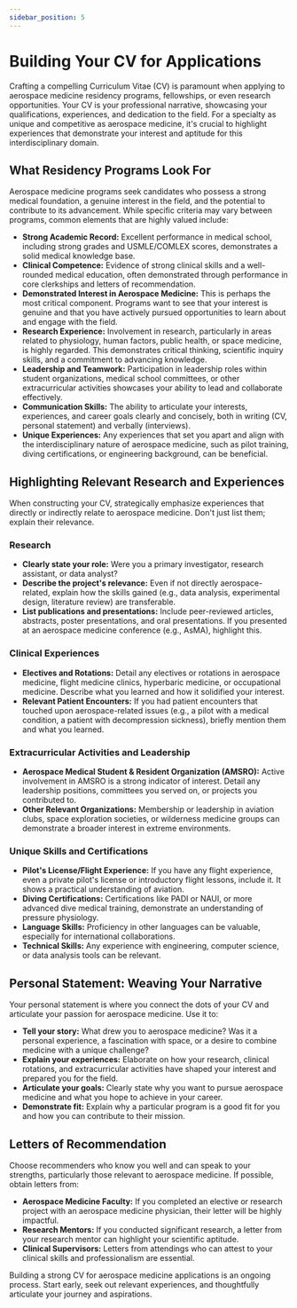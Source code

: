 ```yaml
---
sidebar_position: 5
---
```


# Building Your CV for Applications

Crafting a compelling Curriculum Vitae (CV) is paramount when applying to aerospace medicine residency programs, fellowships, or even research opportunities. Your CV is your professional narrative, showcasing your qualifications, experiences, and dedication to the field. For a specialty as unique and competitive as aerospace medicine, it's crucial to highlight experiences that demonstrate your interest and aptitude for this interdisciplinary domain.

## What Residency Programs Look For

Aerospace medicine programs seek candidates who possess a strong medical foundation, a genuine interest in the field, and the potential to contribute to its advancement. While specific criteria may vary between programs, common elements that are highly valued include:

*   **Strong Academic Record:** Excellent performance in medical school, including strong grades and USMLE/COMLEX scores, demonstrates a solid medical knowledge base.
*   **Clinical Competence:** Evidence of strong clinical skills and a well-rounded medical education, often demonstrated through performance in core clerkships and letters of recommendation.
*   **Demonstrated Interest in Aerospace Medicine:** This is perhaps the most critical component. Programs want to see that your interest is genuine and that you have actively pursued opportunities to learn about and engage with the field.
*   **Research Experience:** Involvement in research, particularly in areas related to physiology, human factors, public health, or space medicine, is highly regarded. This demonstrates critical thinking, scientific inquiry skills, and a commitment to advancing knowledge.
*   **Leadership and Teamwork:** Participation in leadership roles within student organizations, medical school committees, or other extracurricular activities showcases your ability to lead and collaborate effectively.
*   **Communication Skills:** The ability to articulate your interests, experiences, and career goals clearly and concisely, both in writing (CV, personal statement) and verbally (interviews).
*   **Unique Experiences:** Any experiences that set you apart and align with the interdisciplinary nature of aerospace medicine, such as pilot training, diving certifications, or engineering background, can be beneficial.

## Highlighting Relevant Research and Experiences

When constructing your CV, strategically emphasize experiences that directly or indirectly relate to aerospace medicine. Don't just list them; explain their relevance.

### Research

*   **Clearly state your role:** Were you a primary investigator, research assistant, or data analyst?
*   **Describe the project's relevance:** Even if not directly aerospace-related, explain how the skills gained (e.g., data analysis, experimental design, literature review) are transferable.
*   **List publications and presentations:** Include peer-reviewed articles, abstracts, poster presentations, and oral presentations. If you presented at an aerospace medicine conference (e.g., AsMA), highlight this.

### Clinical Experiences

*   **Electives and Rotations:** Detail any electives or rotations in aerospace medicine, flight medicine clinics, hyperbaric medicine, or occupational medicine. Describe what you learned and how it solidified your interest.
*   **Relevant Patient Encounters:** If you had patient encounters that touched upon aerospace-related issues (e.g., a pilot with a medical condition, a patient with decompression sickness), briefly mention them and what you learned.

### Extracurricular Activities and Leadership

*   **Aerospace Medical Student & Resident Organization (AMSRO):** Active involvement in AMSRO is a strong indicator of interest. Detail any leadership positions, committees you served on, or projects you contributed to.
*   **Other Relevant Organizations:** Membership or leadership in aviation clubs, space exploration societies, or wilderness medicine groups can demonstrate a broader interest in extreme environments.

### Unique Skills and Certifications

*   **Pilot's License/Flight Experience:** If you have any flight experience, even a private pilot's license or introductory flight lessons, include it. It shows a practical understanding of aviation.
*   **Diving Certifications:** Certifications like PADI or NAUI, or more advanced dive medical training, demonstrate an understanding of pressure physiology.
*   **Language Skills:** Proficiency in other languages can be valuable, especially for international collaborations.
*   **Technical Skills:** Any experience with engineering, computer science, or data analysis tools can be relevant.

## Personal Statement: Weaving Your Narrative

Your personal statement is where you connect the dots of your CV and articulate your passion for aerospace medicine. Use it to:

*   **Tell your story:** What drew you to aerospace medicine? Was it a personal experience, a fascination with space, or a desire to combine medicine with a unique challenge?
*   **Explain your experiences:** Elaborate on how your research, clinical rotations, and extracurricular activities have shaped your interest and prepared you for the field.
*   **Articulate your goals:** Clearly state why you want to pursue aerospace medicine and what you hope to achieve in your career.
*   **Demonstrate fit:** Explain why a particular program is a good fit for you and how you can contribute to their mission.

## Letters of Recommendation

Choose recommenders who know you well and can speak to your strengths, particularly those relevant to aerospace medicine. If possible, obtain letters from:

*   **Aerospace Medicine Faculty:** If you completed an elective or research project with an aerospace medicine physician, their letter will be highly impactful.
*   **Research Mentors:** If you conducted significant research, a letter from your research mentor can highlight your scientific aptitude.
*   **Clinical Supervisors:** Letters from attendings who can attest to your clinical skills and professionalism are essential.

Building a strong CV for aerospace medicine applications is an ongoing process. Start early, seek out relevant experiences, and thoughtfully articulate your journey and aspirations.

